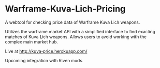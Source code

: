 # Warframe-Kuva-Lich-Pricing

A webtool for checking price data of Warframe Kuva Lich weapons.

Utilizes the warframe.market API with a simplified interface to find exacting matches of Kuva Lich weapons. Allows users to avoid working with the complex main market hub.

Live at http://kuva-price.herokuapp.com/

Upcoming integration with Riven mods.
